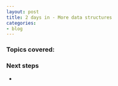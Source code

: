 ```yaml
---
layout: post
title: 2 days in - More data structures
categories:
- blog
---
```


### Topics covered:

### Next steps
-
